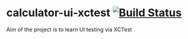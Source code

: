 # calculator-ui-xctest  [![Build Status](https://travis-ci.org/Luckjanov/calculator-ui-xctest.svg?branch=master)](https://travis-ci.org/Luckjanov/calculator-ui-xctest)
Aim of the project is to learn UI testing via XCTest
